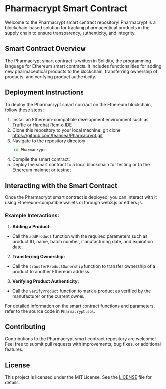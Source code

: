 # Pharmacrypt Smart Contract

Welcome to the Pharmacrypt smart contract repository! Pharmacrypt is a blockchain-based solution for tracking pharmaceutical products in the supply chain to ensure transparency, authenticity, and integrity.

## Smart Contract Overview

The Pharmacrypt smart contract is written in Solidity, the programming language for Ethereum smart contracts. It includes functionalities for adding new pharmaceutical products to the blockchain, transferring ownership of products, and verifying product authenticity.

## Deployment Instructions

To deploy the Pharmacrypt smart contract on the Ethereum blockchain, follow these steps:

1. Install an Ethereum-compatible development environment such as [Truffle](https://www.trufflesuite.com/docs/truffle/overview) or [Hardhat](https://hardhat.org/getting-started/) [Remix-IDE](https://remix.ethereum.org/#lang=en&optimize=false&runs=200&evmVersion=null&version=soljson-v0.8.25+commit.b61c2a91.js)
2. Clone this repository to your local machine: git clone https://github.com/teahsea/Pharmacrypt.git
3. Navigate to the repository directory
```bash
    cd Pharmacrypt
```
4. Compile the smart contract:
5. Deploy the smart contract to a local blockchain for testing or to the Ethereum mainnet or testnet


## Interacting with the Smart Contract

Once the Pharmacrypt smart contract is deployed, you can interact with it using Ethereum-compatible wallets or through web3.js or ethers.js.

### Example Interactions:

1. **Adding a Product:**
- Call the `addProduct` function with the required parameters such as product ID, name, batch number, manufacturing date, and expiration date.

2. **Transferring Ownership:**
- Call the `transferProductOwnership` function to transfer ownership of a product to another Ethereum address.

3. **Verifying Product Authenticity:**
- Call the `verifyProduct` function to mark a product as verified by the manufacturer or the current owner.

For detailed information on the smart contract functions and parameters, refer to the source code in `Pharmacrypt.sol`.

## Contributing

Contributions to the Pharmacrypt smart contract repository are welcome! Feel free to submit pull requests with improvements, bug fixes, or additional features.

## License

This project is licensed under the MIT License. See the [LICENSE](LICENSE) file for details.

